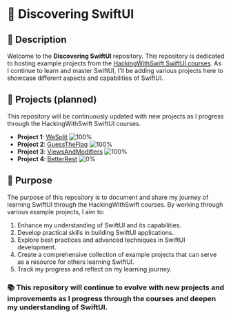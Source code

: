 # 🚀 Discovering SwiftUI

## 📝 Description
Welcome to the **Discovering SwiftUI** repository. This repository is dedicated to hosting example projects from the [HackingWithSwift SwiftUI courses](https://www.hackingwithswift.com/100/swiftui). As I continue to learn and master SwiftUI, I'll be adding various projects here to showcase different aspects and capabilities of SwiftUI.

## 🌟 Projects (planned)
This repository will be continuously updated with new projects as I progress through the HackingWithSwift SwiftUI courses.
* **Project 1**: [WeSplit](https://www.hackingwithswift.com/books/ios-swiftui/wesplit-introduction) ![100%](https://progress-bar.dev/100/)
* **Project 2**: [GuessTheFlag](https://www.hackingwithswift.com/books/ios-swiftui/guess-the-flag-introduction) ![100%](https://progress-bar.dev/100/)
* **Project 3**: [ViewsAndModifiers](https://www.hackingwithswift.com/books/ios-swiftui/views-and-modifiers-introduction) ![100%](https://progress-bar.dev/100/)
* **Project 4**: [BetterRest](https://www.hackingwithswift.com/books/ios-swiftui/betterrest-introduction) ![0%](https://progress-bar.dev/0/)

## 🎯 Purpose

The purpose of this repository is to document and share my journey of learning SwiftUI through the HackingWithSwift courses. By working through various example projects, I aim to:

1. Enhance my understanding of SwiftUI and its capabilities.
2. Develop practical skills in building SwiftUI applications.
3. Explore best practices and advanced techniques in SwiftUI development.
4. Create a comprehensive collection of example projects that can serve as a resource for others learning SwiftUI.
5. Track my progress and reflect on my learning journey.

### 📚 This repository will continue to evolve with new projects and improvements as I progress through the courses and deepen my understanding of SwiftUI.
